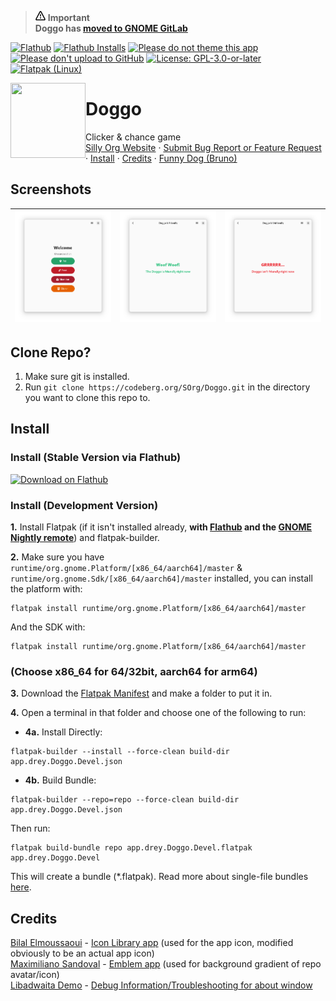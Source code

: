 <!-- Definitions -->
[flathub]: https://flathub.org/apps/app.drey.Doggo
<!-- End Defenitions -->

> <span class="attention-icon attention-warning"><svg viewBox="0 0 16 16" class="svg octicon-alert" aria-hidden="true" width="16" height="16"><path d="M6.457 1.047c.659-1.234 2.427-1.234 3.086 0l6.082 11.378A1.75 1.75 0 0 1 14.082 15H1.918a1.75 1.75 0 0 1-1.543-2.575Zm1.763.707a.25.25 0 0 0-.44 0L1.698 13.132a.25.25 0 0 0 .22.368h12.164a.25.25 0 0 0 .22-.368Zm.53 3.996v2.5a.75.75 0 0 1-1.5 0v-2.5a.75.75 0 0 1 1.5 0ZM9 11a1 1 0 1 1-2 0 1 1 0 0 1 2 0Z"></path></svg> **Important**<br/></span>
> <span class="attention-icon attention-warning">**Doggo has [moved to GNOME GitLab](https://gitlab.gnome.org/sungsphinx/Doggo)**</span>

[![Flathub](https://img.shields.io/flathub/v/app.drey.Doggo?logo=flathub&logoColor=white&label=Flathub)][flathub]
[![Flathub Installs](https://img.shields.io/flathub/downloads/app.drey.Doggo?logo=flathub&logoColor=white&label=Installs)][flathub]
[![Please do not theme this app](https://stopthemingmy.app/badge.svg)](https://stopthemingmy.app)
[![Please don't upload to GitHub](https://codeberg.org/SOrg/RepoContent/raw/branch/content/svgs/NoGitHubBadgeORIGINAL.svg)](https://nogithub.codeberg.page)
[![License: GPL-3.0-or-later](https://codeberg.org/SOrg/RepoContent/raw/branch/content/svgs/GPLv3OrLaterBadge.svg)](https://codeberg.org/SOrg/DogQt/src/branch/main/LICENSE)
[![Flatpak (Linux)](https://img.shields.io/static/v1?message=Flatpak&color=4A90D9&logo=Flatpak&logoColor=FFFFFF&label=Build%20A)](#install)
<!-- [![Pipeline Status](https://ci.codeberg.org/api/badges/12896/status.svg)](https://ci.codeberg.org/repos/12896) -->

<img style="vertical-align: middle;" src="https://codeberg.org/SOrg/Doggo/raw/branch/main/data/icons/hicolor/scalable/apps/app.drey.Doggo.svg" width="120" height="120" align="left">

# Doggo
Clicker &amp; chance game</br>[Silly Org Website](https://sorg.codeberg.page) · [Submit Bug Report or Feature Request](https://codeberg.org/SOrg/Doggo/issues/new/choose) · [Install](#install) · [Credits](#credits) · [Funny Dog (Bruno)](https://codeberg.org/SOrg/Doggo/raw/branch/main/data/ui/images/bjrunoada.jpg)
</div>

## Screenshots
![Main Window](data/screenshots/screenshot-1.png) | ![Doggo Is Friendly Page](data/screenshots/screenshot-2.png) | ![Doggo Is Unfriendly Page](data/screenshots/screenshot-3.png)
-------------------------------------------- | -------------------------------------- | ----------------------------------------------

## Clone Repo?
1. Make sure git is installed.
2. Run ```git clone https://codeberg.org/SOrg/Doggo.git``` in the directory you want to clone this repo to.

## Install

### Install (Stable Version via Flathub)

[![Download on Flathub](https://dl.flathub.org/assets/badges/flathub-badge-en.svg)][flathub]

### Install (Development Version)

**1.** Install Flatpak (if it isn't installed already, **with [Flathub](https://flathub.org) and the [GNOME Nightly remote](https://wiki.gnome.org/Apps/Nightly)**) and flatpak-builder.

**2.** Make sure you have ```runtime/org.gnome.Platform/[x86_64/aarch64]/master``` &amp; ```runtime/org.gnome.Sdk/[x86_64/aarch64]/master``` installed, you can install the platform with:

```
flatpak install runtime/org.gnome.Platform/[x86_64/aarch64]/master
```

And the SDK with:

```
flatpak install runtime/org.gnome.Platform/[x86_64/aarch64]/master
```
### (Choose x86_64 for 64/32bit, aarch64 for arm64)

**3.** Download the [Flatpak Manifest](build-aux/flatpak/app.drey.Doggo.Devel.json) and make a folder to put it in.

**4.** Open a terminal in that folder and choose one of the following to run:

* **4a.** Install Directly: 
```
flatpak-builder --install --force-clean build-dir app.drey.Doggo.Devel.json
```

* **4b.** Build Bundle: 

```
flatpak-builder --repo=repo --force-clean build-dir app.drey.Doggo.Devel.json
```

Then run:

```
flatpak build-bundle repo app.drey.Doggo.Devel.flatpak app.drey.Doggo.Devel
``` 
This will create a bundle (*.flatpak). Read more about single-file bundles [here](https://docs.flatpak.org/en/latest/single-file-bundles.html).

## Credits
[Bilal Elmoussaoui](https://belmoussaoui.com) - [Icon Library app](https://flathub.org/apps/org.gnome.design.IconLibrary) (used for the app icon, modified obviously to be an actual app icon)\
[Maximiliano Sandoval](https://gitlab.gnome.org/msandova) - [Emblem app](https://flathub.org/apps/org.gnome.design.Emblem) (used for background gradient of repo avatar/icon)\
[Libadwaita Demo](https://gitlab.gnome.org/GNOME/libadwaita/-/blob/main/demo) - [Debug Information/Troubleshooting for about window](https://gitlab.gnome.org/GNOME/libadwaita/-/blob/main/demo/adw-demo-debug-info.c)
